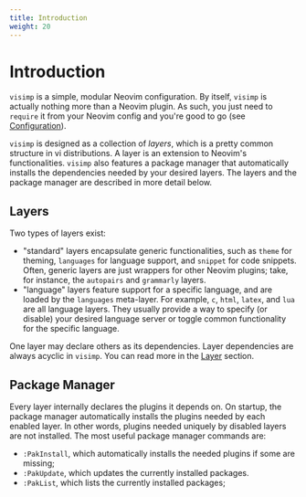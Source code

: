 ```yaml
---
title: Introduction
weight: 20
---
```


# Introduction

`visimp` is a simple, modular Neovim configuration. By itself, `visimp` is
actually nothing more than a Neovim plugin. As such, you just need to `require`
it from your Neovim config and you're good to go (see
[Configuration](CONFIG.md)).

`visimp` is designed as a collection of _layers_, which is a pretty common
structure in vi distributions. A layer is an extension to Neovim's
functionalities. `visimp` also features a package manager that automatically
installs the dependencies needed by your desired layers. The layers and the
package manager are described in more detail below.

## Layers

Two types of layers exist:

- "standard" layers encapsulate generic functionalities, such as `theme` for
  theming, `languages` for language support, and `snippet` for code snippets.
  Often, generic layers are just wrappers for other Neovim plugins; take, for
  instance, the `autopairs` and `grammarly` layers.
- "language" layers feature support for a specific language, and are loaded by
  the `languages` meta-layer. For example, `c`, `html`, `latex`, and `lua` are
  all language layers. They usually provide a way to specify (or disable) your
  desired language server or toggle common functionality for the specific
  language.

One layer may declare others as its dependencies. Layer dependencies are
always acyclic in `visimp`. You can read more in the [Layer](LAYER.md) section.

## Package Manager

Every layer internally declares the plugins it depends on. On startup, the
package manager automatically installs the plugins needed by each enabled layer.
In other words, plugins needed uniquely by disabled layers are not installed.
The most useful package manager commands are:

- `:PakInstall`, which automatically installs the needed plugins if some are
  missing;
- `:PakUpdate`, which updates the currently installed packages.
- `:PakList`, which lists the currently installed packages;

